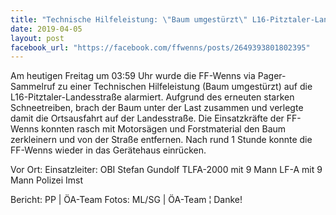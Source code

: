```yaml
---
title: "Technische Hilfeleistung: \"Baum umgestürzt\" L16-Pitztaler-Landesstraße"
date: 2019-04-05
layout: post
facebook_url: "https://facebook.com/ffwenns/posts/2649393801802395"
---
```


Am heutigen Freitag um 03:59 Uhr wurde die FF-Wenns via Pager-Sammelruf zu einer Technischen Hilfeleistung (Baum umgestürzt) auf die L16-Pitztaler-Landesstraße alarmiert.
Aufgrund des erneuten starken Schneetreiben, brach der Baum unter der Last zusammen und verlegte damit die Ortsausfahrt auf der Landesstraße.
Die Einsatzkräfte der FF-Wenns konnten rasch mit Motorsägen und Forstmaterial den Baum zerkleinern und von der Straße entfernen.
Nach rund 1 Stunde konnte die FF-Wenns wieder in das Gerätehaus einrücken. 

Vor Ort:
Einsatzleiter: OBI Stefan Gundolf
TLFA-2000 mit 9 Mann
LF-A mit 9 Mann
Polizei Imst

Bericht: PP | ÖA-Team
Fotos: ML/SG | ÖA-Team ¦ Danke!